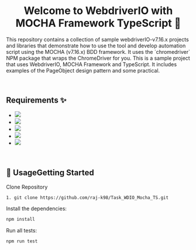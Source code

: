 <h1 align="center">Welcome to WebdriverIO with MOCHA Framework TypeScript 👋</h1>


<p align="left">
This repository contains a collection of sample webdriverIO-v7.16.x projects and libraries that demonstrate how to use the tool and develop automation script using the MOCHA (v7.16.x) BDD framework. It uses the `chromedriver` NPM package that wraps the ChromeDriver for you. This is a sample project that uses WebdriverIO, MOCHA Framework and TypeScript. It includes examples of the PageObject  design pattern and some practical.
</p>
<br>

## Requirements ✨


-   <a href="https://www.npmjs.com/package/readme-md-generator">
     <img src="https://img.shields.io/badge/-NPM Js V16.14.x-red?logo=npmJs&logoColor=black"/>
     </a>

-   <a href="https://mochajs.org/">
     <img src="https://img.shields.io/badge/-MOCHA V7.16.6-brown?logo=mocha&logoColor=white"/>
     </a>

-  <a href="https://www.typescriptlang.org/download">
    <img src="https://img.shields.io/badge/-TypeScript V4.5.2-%233178C6?logo=Typescript&logoColor=black" />
    </a>

-  <a href="https://webdriver.io/">    
    <img src="https://img.shields.io/badge/WebDriverIO V7.16.10-EA5906.svg?logo=WebdriverIO&logoColor=orange" />
    </a>

-  <a href="https://chromedriver.chromium.org/downloads">
    <img src="https://img.shields.io/badge/-CHROME%20BROWSER-yellow?logo=chrome&logoColor=brightblack">
    </a>

<br>


## 🚀 UsageGetting Started
Clone Repository
```bash
1. git clone https://github.com/raj-k98/Task_WDIO_Mocha_TS.git
```

Install the dependencies:
```bash
npm install
```

Run all tests:
```bash
npm run test
```
